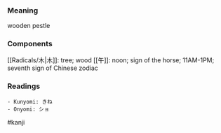 ### Meaning

wooden pestle

### Components

[[Radicals/木|木]]: tree; wood [[午]]: noon; sign of the horse; 11AM-1PM; seventh sign of Chinese zodiac

### Readings

```
- Kunyomi: きね
- Onyomi: ショ
```

#kanji